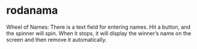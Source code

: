 # rodanama
Wheel of Names: There is a text field for entering names. Hit a button, and the spinner will spin. When it stops, it will display the winner’s name on the screen and then remove it automatically.
